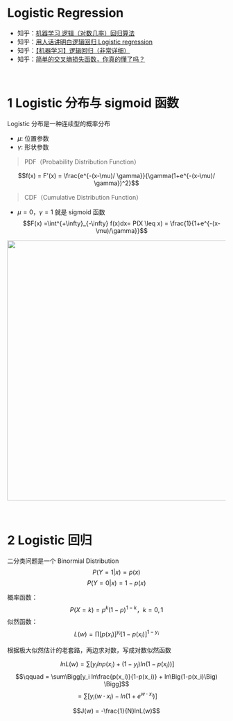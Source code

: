 &emsp;
# Logistic Regression
- 知乎：[机器学习 逻辑（对数几率）回归算法](https://zhuanlan.zhihu.com/p/416281720)
- 知乎：[用人话讲明白逻辑回归 Logistic regression](https://zhuanlan.zhihu.com/p/139122386)
- 知乎：[【机器学习】逻辑回归（非常详细）](https://zhuanlan.zhihu.com/p/74874291)
- 知乎：[简单的交叉熵损失函数，你真的懂了吗？](https://zhuanlan.zhihu.com/p/38241764)



&emsp;
# 1 Logistic 分布与 sigmoid 函数
Logistic 分布是一种连续型的概率分布
- $\mu$: 位置参数
- $\gamma$: 形状参数

>PDF（Probability Distribution Function）

$$f(x) = F'(x) = \frac{e^{-(x-\mu)/ \gamma}}{\gamma(1+e^{-(x-\mu)/ \gamma})^2}$$

>CDF（Cumulative Distribution Function）
- $\mu=0，\gamma=1$ 就是 sigmoid 函数
$$F(x) =\int^{+\infty}_{-\infty} f(x)dx= P(X \leq x) = \frac{1}{1+e^{-(x-\mu)/\gamma}}$$

<div align=center>
    <image src='imgs/logistic.png' width=600>
</div>



&emsp;
# 2 Logistic 回归

二分类问题是一个 Binormial Distribution
$$P(Y=1 | x) = p(x)$$
$$P(Y=0 | x) = 1 - p(x)$$

概率函数：
$$P(X=k) = p^k(1-p)^{1-k}， k=0, 1$$
似然函数：
$$L(w) = \prod[p(x_i)]^{y_i}[1 - p(x_i)]^{1-y_i}$$

根据极大似然估计的老套路，两边求对数，写成对数似然函数

$$\ lnL(w) = \sum\Bigg[y_i lnp(x_i) + \Big(1-y_i\Big)ln\Big(1-p(x_i)\Big) \Bigg]$$
$$\qquad = \sum\Bigg[y_i ln\frac{p(x_i)}{1-p(x_i)} + ln\Big(1-p(x_i)\Big) \Bigg]$$
$$= \sum\Bigg[y_i(w\cdot x_i) - ln\Big(1+e^{w \cdot x_i}\Big) \Bigg]$$



$$J(w) = -\frac{1}{N}lnL(w)$$

